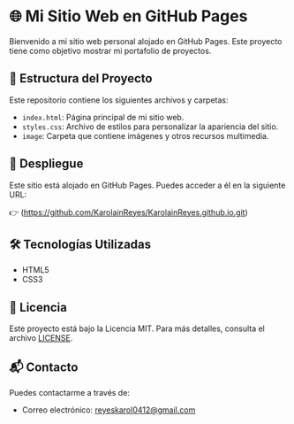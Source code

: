# 🌐 Mi Sitio Web en GitHub Pages

Bienvenido a mi sitio web personal alojado en GitHub Pages. Este proyecto tiene como objetivo mostrar mi portafolio de proyectos.

## 📁 Estructura del Proyecto

Este repositorio contiene los siguientes archivos y carpetas:

- `index.html`: Página principal de mi sitio web.
- `styles.css`: Archivo de estilos para personalizar la apariencia del sitio.
- `image`: Carpeta que contiene imágenes y otros recursos multimedia.

## 🚀 Despliegue

Este sitio está alojado en GitHub Pages. Puedes acceder a él en la siguiente URL:

👉 (https://github.com/KarolainReyes/KarolainReyes.github.io.git)

## 🛠️ Tecnologías Utilizadas

- HTML5
- CSS3

## 📄 Licencia

Este proyecto está bajo la Licencia MIT. Para más detalles, consulta el archivo [LICENSE](LICENSE).

## 📬 Contacto

Puedes contactarme a través de:

- Correo electrónico: [reyeskarol0412@gmail.com](mailto:reyeskarol0412l@gmail.com.com)

